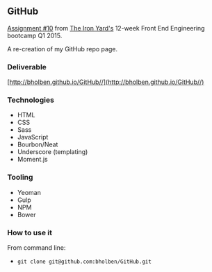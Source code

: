 
## GitHub

[Assignment #10](https://github.com/tiy-atl-js-q1-2015/Assignments) from [The Iron Yard's](http://theironyard.com/locations/atlanta/) 12-week Front End Engineering bootcamp Q1 2015.

A re-creation of my GitHub repo page.

### Deliverable
[http://bholben.github.io/GitHub//](http://bholben.github.io/GitHub//)

### Technologies
  * HTML
  * CSS
  * Sass
  * JavaScript
  * Bourbon/Neat
  * Underscore (templating)
  * Moment.js

### Tooling
  * Yeoman
  * Gulp
  * NPM
  * Bower

### How to use it

From command line:
  * `git clone git@github.com:bholben/GitHub.git`

